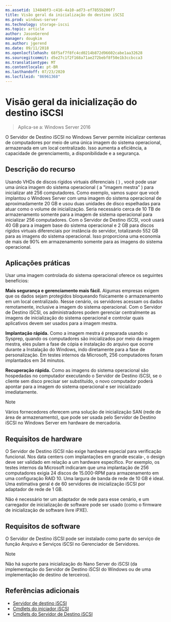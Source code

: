 ```yaml
---
ms.assetid: 134840f3-c416-4a10-ad73-ef7855b206f7
title: Visão geral da inicialização do destino iSCSI
ms.prod: windows-server
ms.technology: storage-iscsi
ms.topic: article
author: JasonGerend
manager: dougkim
ms.author: jgerend
ms.date: 09/11/2018
ms.openlocfilehash: 68f5af7f8fc4cd0214b872d96602cabe1aa32628
ms.sourcegitcommit: d5e27c1f2f168a71ae272bebf8f50e1b3ccbcca3
ms.translationtype: MT
ms.contentlocale: pt-BR
ms.lasthandoff: 07/23/2020
ms.locfileid: "86961368"
---
```

# <a name="iscsi-target-boot-overview"></a>Visão geral da inicialização do destino iSCSI

> Aplica-se a: Windows Server 2016

O Servidor de Destino iSCSI no Windows Server permite inicializar centenas de computadores por meio de uma única imagem do sistema operacional, armazenada em um local centralizado. Isso aumenta a eficiência, a capacidade de gerenciamento, a disponibilidade e a segurança.

## <a name="feature-description"></a><a name="BKMK_OVER"></a>Descrição do recurso
Usando VHDs de discos rígidos virtuais diferenciais \( \) , você pode usar uma única imagem do sistema operacional \( a "imagem mestra" \) para inicializar até 256 computadores. Como exemplo, vamos supor que você implantou o Windows Server com uma imagem do sistema operacional de aproximadamente 20 GB e usou duas unidades de disco espelhadas para atuar como o volume de inicialização. Seria necessário cerca de 10 TB de armazenamento somente para a imagem de sistema operacional para inicializar 256 computadores. Com o Servidor de Destino iSCSI, você usará 40 GB para a imagem base do sistema operacional e 2 GB para discos rígidos virtuais diferenciais por instância do servidor, totalizando 552 GB para as imagens do sistema operacional. Isso proporciona uma economia de mais de 90% em armazenamento somente para as imagens do sistema operacional.

## <a name="practical-applications"></a><a name="BKMK_APP"></a>Aplicações práticas
Usar uma imagem controlada do sistema operacional oferece os seguintes benefícios:

**Mais segurança e gerenciamento mais fácil.** Algumas empresas exigem que os dados sejam protegidos bloqueando fisicamente o armazenamento em um local centralizado. Nesse cenário, os servidores acessam os dados remotamente, inclusive a imagem do sistema operacional. Com o Servidor de Destino iSCSI, os administradores podem gerenciar centralmente as imagens de inicialização do sistema operacional e controlar quais aplicativos devem ser usados para a imagem mestra.

**Implantação rápida.** Como a imagem mestra é preparada usando o Sysprep, quando os computadores são inicializados por meio da imagem mestra, eles pulam a fase de cópia e instalação do arquivo que ocorre durante a Instalação do Windows, indo diretamente para a fase de personalização. Em testes internos da Microsoft, 256 computadores foram implantados em 34 minutos.

**Recuperação rápida.** Como as imagens do sistema operacional são hospedadas no computador executando o Servidor de Destino iSCSI, se o cliente sem disco precisar ser substituído, o novo computador poderá apontar para a imagem do sistema operacional e ser inicializado imediatamente.

> [!NOTE]
> Vários fornecedores oferecem uma solução de inicialização SAN \(rede de área de armazenamento\), que pode ser usada pelo Servidor de Destino iSCSI no Windows Server em hardware de mercadoria.

## <a name="hardware-requirements"></a><a name="BKMK_HARD"></a>Requisitos de hardware
O Servidor de Destino iSCSI não exige hardware especial para verificação funcional. Nos data centers com implantações em grande escala\-, o design deve ser validado em relação a um hardware específico. Por exemplo, os testes internos da Microsoft indicaram que uma implantação de 256 computadores exigia 24 discos de 15.000\-RPM para armazenamento em uma configuração RAID 10. Uma largura de banda de rede de 10 GB é ideal. Uma estimativa geral é de 60 servidores de inicialização iSCSI por adaptador de rede de 1 GB.

Não é necessário ter um adaptador de rede para esse cenário, e um carregador de inicialização de software pode ser usado \(como o firmware de inicialização de software livre iPXE\).

## <a name="software-requirements"></a><a name="BKMK_SOFT"></a>Requisitos de software
O Servidor de Destino iSCSI pode ser instalado como parte do serviço de função Arquivo e Serviços iSCSI no Gerenciador de Servidores.

> [!NOTE]
> Não há suporte para inicialização do Nano Server do iSCSI (da implementação do Servidor de Destino iSCSI do Windows ou de uma implementação de destino de terceiros).

## <a name="additional-references"></a>Referências adicionais
* [Servidor de destino iSCSI](/previous-versions/windows/it-pro/windows-server-2012-R2-and-2012/hh848272(v=ws.11))
* [Cmdlets do iniciador iSCSI](/powershell/module/iscsi/?view=win10-ps)
* [Cmdlets do Servidor de Destino iSCSI](/powershell/module/iscsi/?view=win10-ps)
